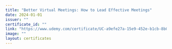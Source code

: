 ```yaml
---
title: "Better Virtual Meetings: How to Lead Effective Meetings"
date: 2024-01-01
issuer: ""
certificate_id: ""
link: "https://www.udemy.com/certificate/UC-a9efe27a-15e9-452e-b1cb-8b0a3de5c53f/"
image: ""
layout: certificates
---
```

